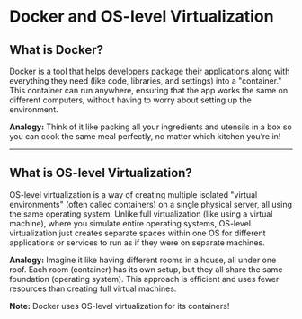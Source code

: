 # Docker and OS-level Virtualization

## What is Docker?

Docker is a tool that helps developers package their applications along with everything they need (like code, libraries, and settings) into a "container." This container can run anywhere, ensuring that the app works the same on different computers, without having to worry about setting up the environment.

**Analogy:** 
Think of it like packing all your ingredients and utensils in a box so you can cook the same meal perfectly, no matter which kitchen you’re in!

---

## What is OS-level Virtualization?

OS-level virtualization is a way of creating multiple isolated "virtual environments" (often called containers) on a single physical server, all using the same operating system. Unlike full virtualization (like using a virtual machine), where you simulate entire operating systems, OS-level virtualization just creates separate spaces within one OS for different applications or services to run as if they were on separate machines.

**Analogy:** 
Imagine it like having different rooms in a house, all under one roof. Each room (container) has its own setup, but they all share the same foundation (operating system). This approach is efficient and uses fewer resources than creating full virtual machines.

**Note:** Docker uses OS-level virtualization for its containers!
